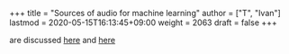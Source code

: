 +++
title = "Sources of audio for machine learning"
author = ["T", "Ivan"]
lastmod = 2020-05-15T16:13:45+09:00
weight = 2063
draft = false
+++

are discussed [here](http://www.mirkoperri.com/a-i-and-sound-design/)
and [here](http://www.cs.tut.fi/~heittolt/datasets#environmental-audio)
